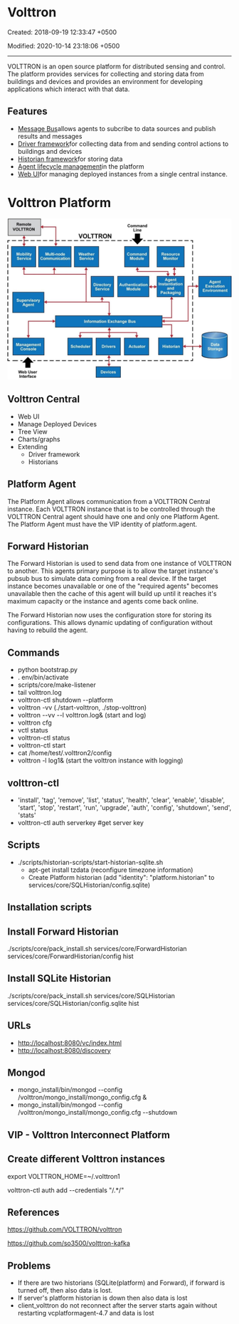 # Volttron

Created: 2018-09-19 12:33:47 +0500

Modified: 2020-10-14 23:18:06 +0500

---

VOLTTRON is an open source platform for distributed sensing and control. The platform provides services for collecting and storing data from buildings and devices and provides an environment for developing applications which interact with that data.

## Features

- [Message Bus](https://volttron.readthedocs.io/en/latest/core_services/messagebus/index.html#messagebus-index)allows agents to subcribe to data sources and publish results and messages
- [Driver framework](https://volttron.readthedocs.io/en/latest/core_services/drivers/index.html#volttron-driver-framework)for collecting data from and sending control actions to buildings and devices
- [Historian framework](https://volttron.readthedocs.io/en/latest/core_services/historians/index.html#historian-index)for storing data
- [Agent lifecycle management](https://volttron.readthedocs.io/en/latest/core_services/control/AgentManagement.html#agentmanagement)in the platform
- [Web UI](https://volttron.readthedocs.io/en/latest/core_services/service_agents/central_management/VOLTTRON-Central.html#volttron-central)for managing deployed instances from a single central instance.

# Volttron Platform

![page14image3856192](../../media/Technologies-Brokers-Volttron-image1.jpg)

## Volttron Central

- Web UI
- Manage Deployed Devices
- Tree View
- Charts/graphs
- Extending
  - Driver framework
  - Historians

## Platform Agent

The Platform Agent allows communication from a VOLTTRON Central instance. Each VOLTTRON instance that is to be controlled through the VOLTTRON Central agent should have one and only one Platform Agent. The Platform Agent must have the VIP identity of platform.agent.

## Forward Historian

The Forward Historian is used to send data from one instance of VOLTTRON to another. This agents primary purpose is to allow the target instance's pubsub bus to simulate data coming from a real device. If the target instance becomes unavailable or one of the "required agents" becomes unavailable then the cache of this agent will build up until it reaches it's maximum capacity or the instance and agents come back online.

The Forward Historian now uses the configuration store for storing its configurations. This allows dynamic updating of configuration without having to rebuild the agent.

## Commands

- python bootstrap.py
- . env/bin/activate
- scripts/core/make-listener
- tail volttron.log
- volttron-ctl shutdown --platform
- volttron -vv (./start-volttron, ./stop-volttron)
- volttron --vv --l volttron.log& (start and log)
- volttron cfg
- vctl status
- volttron-ctl status
- volttron-ctl start <uuid>
- cat /home/test/.volttron2/config
- volttron -l log1& (start the volttron instance with logging)

## volttron-ctl

- 'install', 'tag', 'remove', 'list', 'status', 'health', 'clear', 'enable', 'disable', 'start', 'stop', 'restart', 'run', 'upgrade', 'auth', 'config', 'shutdown', 'send', 'stats'
- volttron-ctl auth serverkey #get server key

## Scripts

- ./scripts/historian-scripts/start-historian-sqlite.sh
  - apt-get install tzdata (reconfigure timezone information)
  - Create Platform historian (add "identity": "platform.historian" to services/core/SQLHistorian/config.sqlite)

## Installation scripts

## Install Forward Historian

./scripts/core/pack_install.sh services/core/ForwardHistorian services/core/ForwardHistorian/config hist

## Install SQLite Historian

./scripts/core/pack_install.sh services/core/SQLHistorian services/core/SQLHistorian/config.sqlite hist

## URLs

- <http://localhost:8080/vc/index.html>
- <http://localhost:8080/discovery>

## Mongod

- mongo_install/bin/mongod --config /volttron/mongo_install/mongo_config.cfg &
- mongo_install/bin/mongod --config /volttron/mongo_install/mongo_config.cfg --shutdown

## VIP - Volttron Interconnect Platform

## Create different Volttron instances

export VOLTTRON_HOME=~/.volttron1

volttron-ctl auth add --credentials "/.*/"

## References

<https://github.com/VOLTTRON/volttron>

<https://github.com/so3500/volttron-kafka>

## Problems

- If there are two historians (SQLite(platform) and Forward), if forward is turned off, then also data is lost.
- If server's platform historian is down then also data is lost
- client_volttron do not reconnect after the server starts again without restarting vcplatformagent-4.7 and data is lost
